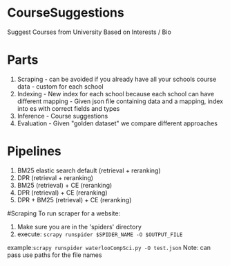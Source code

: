 # CourseSuggestions
Suggest Courses from University Based on Interests / Bio


# Parts
  1. Scraping
    - can be avoided if you already have all your schools course data
    - custom for each school
  2. Indexing
    - New index for each school because each school can have different mapping
    - Given json file containing data and a mapping, index into es with correct fields and types
  3. Inference
    - Course suggestions
  4. Evaluation
    - Given "golden dataset" we compare different approaches
 
 
 # Pipelines
 1. BM25 elastic search default (retrieval + reranking)
 2. DPR (retrieval + reranking)
 3. BM25 (retrieval) + CE (reranking)
 4. DPR (retrieval) + CE (reranking)
 5. DPR + BM25 (retrieval) + CE (reranking)


#Scraping
 To run scraper for a website:
  1. Make sure you are in the 'spiders' directory
  2. execute: ``` scrapy runspider $SPIDER_NAME -O $OUTPUT_FILE ```

  example:``` scrapy runspider waterlooCompSci.py -O test.json ```
  Note: can pass use paths for the file names
 
